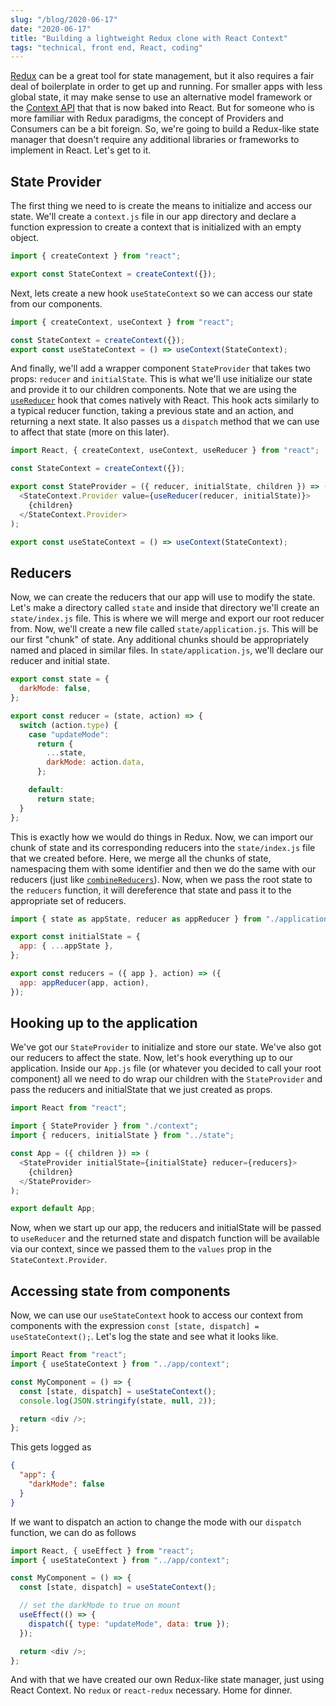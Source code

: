 ```yaml
---
slug: "/blog/2020-06-17"
date: "2020-06-17"
title: "Building a lightweight Redux clone with React Context"
tags: "technical, front end, React, coding"
---
```


[Redux](https://redux.js.org/) can be a great tool for state management, but it also requires a fair deal of boilerplate in order to get up and
running. For smaller apps with less global state, it may make sense to use an alternative model framework or the [Context
API](https://reactjs.org/docs/context.html) that that is now baked into React. But for someone who is more familiar with Redux paradigms, the concept of Providers
and Consumers can be a bit foreign. So, we're going to build a Redux-like state manager that doesn't require any additional
libraries or frameworks to implement in React. Let's get to it.

## State Provider

The first thing we need to is create the means to initialize and access our state. We'll create a `context.js` file in our app directory and
declare a function expression to create a context that is initialized with an empty object.

```javascript
import { createContext } from "react";

export const StateContext = createContext({});
```

Next, lets create a new hook `useStateContext` so we can access our state from our components.

```javascript
import { createContext, useContext } from "react";

const StateContext = createContext({});
export const useStateContext = () => useContext(StateContext);
```

And finally, we'll add a wrapper component `StateProvider` that takes two props: `reducer` and `initialState`. This
is what we'll use initialize our state and provide it to our children components. Note that we are using the [`useReducer`](https://reactjs.org/docs/hooks-reference.html#usereducer) hook that
comes natively with React. This hook acts similarly to a typical reducer function, taking a previous state and an action, and returning a
next state. It also passes us a `dispatch` method that we can use to affect that state (more on this later).

```javascript
import React, { createContext, useContext, useReducer } from "react";

const StateContext = createContext({});

export const StateProvider = ({ reducer, initialState, children }) => (
  <StateContext.Provider value={useReducer(reducer, initialState)}>
    {children}
  </StateContext.Provider>
);

export const useStateContext = () => useContext(StateContext);
```

## Reducers

Now, we can create the reducers that our app will use to modify the state. Let's make a directory called `state` and inside
that directory we'll create an `state/index.js` file. This is where we will merge and export our root reducer from. Now, we'll
create a new file called `state/application.js`. This will be our first "chunk" of state. Any additional chunks should be
appropriately named and placed in similar files. In `state/application.js`, we'll declare our reducer and initial state.

```javascript
export const state = {
  darkMode: false,
};

export const reducer = (state, action) => {
  switch (action.type) {
    case "updateMode":
      return {
        ...state,
        darkMode: action.data,
      };

    default:
      return state;
  }
};
```

This is exactly how we would do things in Redux. Now, we can import our chunk of state and its corresponding reducers into the
`state/index.js` file that we created before. Here, we merge all the chunks of state, namespacing them with some identifier and
then we do the same with our reducers (just like [`combineReducers`](https://redux.js.org/api/combinereducers)). Now, when we pass
the root state to the `reducers` function, it will dereference that state and pass it to the appropriate set of reducers.

```javascript
import { state as appState, reducer as appReducer } from "./application";

export const initialState = {
  app: { ...appState },
};

export const reducers = ({ app }, action) => ({
  app: appReducer(app, action),
});
```

## Hooking up to the application

We've got our `StateProvider` to initialize and store our state. We've also got our reducers to affect the state. Now, let's hook
everything up to our application. Inside our `App.js` file (or whatever you decided to call your root component) all we need to do
wrap our children with the `StateProvider` and pass the reducers and initialState that we just created as props.

```javascript
import React from "react";

import { StateProvider } from "./context";
import { reducers, initialState } from "../state";

const App = ({ children }) => (
  <StateProvider initialState={initialState} reducer={reducers}>
    {children}
  </StateProvider>
);

export default App;
```

Now, when we start up our app, the reducers and initialState will be passed to `useReducer` and the returned state and dispatch function will
be available via our context, since we passed them to the `values` prop in the `StateContext.Provider`.

## Accessing state from components

Now, we can use our `useStateContext` hook to access our context from components with the expression `const [state, dispatch] = useStateContext();`.
Let's log the state and see what it looks like.

```javascript
import React from "react";
import { useStateContext } from "../app/context";

const MyComponent = () => {
  const [state, dispatch] = useStateContext();
  console.log(JSON.stringify(state, null, 2));

  return <div />;
};
```

This gets logged as

```json
{
  "app": {
    "darkMode": false
  }
}
```

If we want to dispatch an action to change the mode with our `dispatch` function, we can do as follows

```javascript
import React, { useEffect } from "react";
import { useStateContext } from "../app/context";

const MyComponent = () => {
  const [state, dispatch] = useStateContext();

  // set the darkMode to true on mount
  useEffect(() => {
    dispatch({ type: "updateMode", data: true });
  });

  return <div />;
};
```

And with that we have created our own Redux-like state manager, just using React Context. No `redux` or `react-redux` necessary. Home for dinner.
